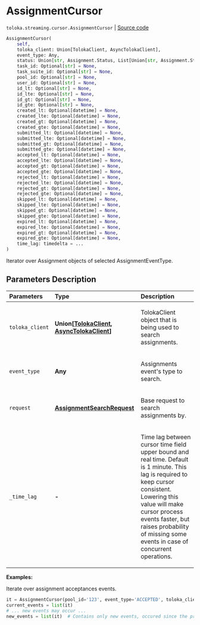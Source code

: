 # AssignmentCursor
`toloka.streaming.cursor.AssignmentCursor` | [Source code](https://github.com/Toloka/toloka-kit/blob/v1.2.2/src/streaming/cursor.py#L245)

```python
AssignmentCursor(
    self,
    toloka_client: Union[TolokaClient, AsyncTolokaClient],
    event_type: Any,
    status: Union[str, Assignment.Status, List[Union[str, Assignment.Status]], None] = None,
    task_id: Optional[str] = None,
    task_suite_id: Optional[str] = None,
    pool_id: Optional[str] = None,
    user_id: Optional[str] = None,
    id_lt: Optional[str] = None,
    id_lte: Optional[str] = None,
    id_gt: Optional[str] = None,
    id_gte: Optional[str] = None,
    created_lt: Optional[datetime] = None,
    created_lte: Optional[datetime] = None,
    created_gt: Optional[datetime] = None,
    created_gte: Optional[datetime] = None,
    submitted_lt: Optional[datetime] = None,
    submitted_lte: Optional[datetime] = None,
    submitted_gt: Optional[datetime] = None,
    submitted_gte: Optional[datetime] = None,
    accepted_lt: Optional[datetime] = None,
    accepted_lte: Optional[datetime] = None,
    accepted_gt: Optional[datetime] = None,
    accepted_gte: Optional[datetime] = None,
    rejected_lt: Optional[datetime] = None,
    rejected_lte: Optional[datetime] = None,
    rejected_gt: Optional[datetime] = None,
    rejected_gte: Optional[datetime] = None,
    skipped_lt: Optional[datetime] = None,
    skipped_lte: Optional[datetime] = None,
    skipped_gt: Optional[datetime] = None,
    skipped_gte: Optional[datetime] = None,
    expired_lt: Optional[datetime] = None,
    expired_lte: Optional[datetime] = None,
    expired_gt: Optional[datetime] = None,
    expired_gte: Optional[datetime] = None,
    time_lag: timedelta = ...
)
```

Iterator over Assignment objects of selected AssignmentEventType.

## Parameters Description

| Parameters | Type | Description |
| :----------| :----| :-----------|
`toloka_client`|**Union\[[TolokaClient](toloka.client.TolokaClient.md), [AsyncTolokaClient](toloka.async_client.client.AsyncTolokaClient.md)\]**|<p>TolokaClient object that is being used to search assignments.</p>
`event_type`|**Any**|<p>Assignments event&#x27;s type to search.</p>
`request`|**[AssignmentSearchRequest](toloka.client.search_requests.AssignmentSearchRequest.md)**|<p>Base request to search assignments by.</p>
`_time_lag`|**-**|<p>Time lag between cursor time field upper bound and real time. Default is 1 minute. This lag is required to keep cursor consistent. Lowering this value will make cursor process events faster, but raises probability of missing some events in case of concurrent operations.</p>

**Examples:**

Iterate over assignment acceptances events.

```python
it = AssignmentCursor(pool_id='123', event_type='ACCEPTED', toloka_client=toloka_client)
current_events = list(it)
# ... new events may occur ...
new_events = list(it)  # Contains only new events, occured since the previous call.
```
